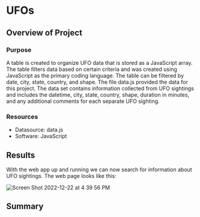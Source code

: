 # UFOs

## Overview of Project

### Purpose
A table is created to organize UFO data that is stored as a JavaScript array. The table filters data based on certain criteria and was created using JavaScript as the primary coding language. The table can be filtered by date, city, state, country, and shape. The file data.js provided the data for this project. The data set contains information collected from UFO sightings and includes the datetime, city, state, country, shape, duration in minutes, and any additional comments for each separate UFO sighting. 

### Resources
* Datasource: data.js
* Software: JavaScript

## Results

With the web app up and running we can now search for information about UFO sightings. The web page looks like this:

![Screen Shot 2022-12-22 at 4 39 56 PM](https://user-images.githubusercontent.com/111299372/209230919-95c5dc85-f9b6-459c-8bfe-4ac505ebde7a.png)





## Summary
